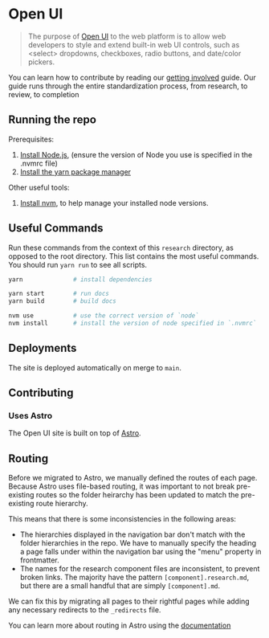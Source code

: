 # Open UI

> The purpose of [Open UI](https://open-ui.org/) to the web platform is to allow web developers to style and extend built-in web UI controls, such as \<select> dropdowns, checkboxes, radio buttons, and date/color pickers.

You can learn how to contribute by reading our [getting involved](https://open-ui.org/get-involved) guide. Our guide runs through the entire standardization process, from research, to review, to completion

## Running the repo

Prerequisites:

1. [Install Node.js](https://nodejs.org), (ensure the version of Node you use is specified in the .nvmrc file)
2. [Install the yarn package manager](https://yarnpkg.com/getting-started/install)

Other useful tools:

1. [Install nvm](https://github.com/nvm-sh/nvm), to help manage your installed node versions.

## Useful Commands

Run these commands from the context of this `research` directory, as opposed to the root directory. This list contains the most useful commands. You should run `yarn run` to see all scripts.

```sh
yarn              # install dependencies

yarn start        # run docs
yarn build        # build docs

nvm use           # use the correct version of `node`
nvm install       # install the version of node specified in `.nvmrc`
```

## Deployments

The site is deployed automatically on merge to `main`.

## Contributing

### Uses Astro

The Open UI site is built on top of [Astro](https://astro.build/).

## Routing

Before we migrated to Astro, we manually defined the routes of each page. Because Astro uses file-based routing, it was important to not break pre-existing routes so the folder heirarchy has been updated to match the pre-existing route hierarchy.

This means that there is some inconsistencies in the following areas:

- The hierarchies displayed in the navigation bar don't match with the folder hierarchies in the repo. We have to manually specify the heading a page falls under within the navigation bar using the "menu" property in frontmatter.
- The names for the research component files are inconsistent, to prevent broken links. The majority have the pattern `[component].research.md`, but there are a small handful that are simply `[component].md`.

We can fix this by migrating all pages to their rightful pages while adding any necessary redirects to the `_redirects` file.

You can learn more about routing in Astro using the [documentation](https://docs.astro.build/en/core-concepts/routing/)
